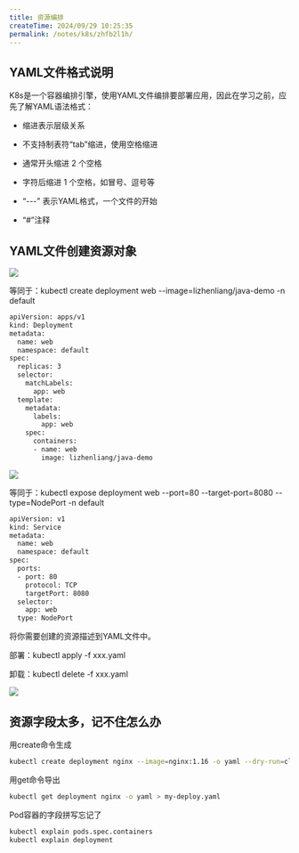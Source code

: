 ```yaml
---
title: 资源编排
createTime: 2024/09/29 10:25:35
permalink: /notes/k8s/zhfb2l1h/
---
```

## YAML文件格式说明



K8s是一个容器编排引擎，使用YAML文件编排要部署应用，因此在学习之前，应先了解YAML语法格式： 

- 缩进表示层级关系 

- 不支持制表符“tab”缩进，使用空格缩进 

- 通常开头缩进 2 个空格 

- 字符后缩进 1 个空格，如冒号、逗号等 

- “---” 表示YAML格式，一个文件的开始 

- “#”注释





## YAML文件创建资源对象



![](/images/DDD11D0D0D92486CBFCC20771E6BA98Dclipboard.png)

等同于：kubectl create deployment web --image=lizhenliang/java-demo -n default

```bash
apiVersion: apps/v1
kind: Deployment
metadata:
  name: web
  namespace: default
spec:
  replicas: 3
  selector:
    matchLabels:
      app: web
  template:
    metadata:
      labels:
        app: web
    spec:
      containers:
      - name: web
        image: lizhenliang/java-demo
```



![](/images/5F75CF2C8465417682F5B254CD102040clipboard.png)



等同于：kubectl expose deployment web --port=80 --target-port=8080 --type=NodePort -n default

```bash
apiVersion: v1
kind: Service
metadata:
  name: web
  namespace: default
spec:
  ports:
  - port: 80
    protocol: TCP
    targetPort: 8080
  selector:
    app: web
  type: NodePort
```



将你需要创建的资源描述到YAML文件中。 

部署：kubectl apply -f xxx.yaml 

卸载：kubectl delete -f xxx.yaml

![](/images/049922DAA12B45238787D8DCE47434FBclipboard.png)


## 资源字段太多，记不住怎么办



                                        							

用create命令生成 

```bash
kubectl create deployment nginx --image=nginx:1.16 -o yaml --dry-run=client > my-deploy.yaml
```

用get命令导出

```bash
kubectl get deployment nginx -o yaml > my-deploy.yaml
```

Pod容器的字段拼写忘记了

```bash
kubectl explain pods.spec.containers 
kubectl explain deployment
```

